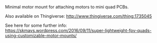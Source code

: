 Minimal motor mount for attaching motors to mini quad PCBs.

Also available on Thingiverse: http://www.thingiverse.com/thing:1735045

See here for some further info: https://skmavs.wordpress.com/2016/09/11/super-lightweight-fpv-quads-using-customizable-motor-mounts/
